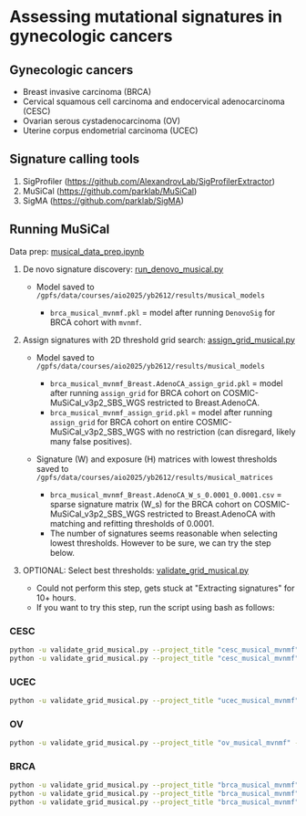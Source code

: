 # Assessing mutational signatures in gynecologic cancers

## Gynecologic cancers
* Breast invasive carcinoma (BRCA)
* Cervical squamous cell carcinoma and endocervical adenocarcinoma (CESC)
* Ovarian serous cystadenocarcinoma (OV)
* Uterine corpus endometrial carcinoma (UCEC)

## Signature calling tools
1. SigProfiler (https://github.com/AlexandrovLab/SigProfilerExtractor)
2. MuSiCal (https://github.com/parklab/MuSiCal)
3. SigMA (https://github.com/parklab/SigMA)

## Running MuSiCal
Data prep: [musical_data_prep.ipynb](https://github.com/yumibriones/AIO2025_AYN/blob/main/notebooks/musical_data_prep.ipynb)
1. De novo signature discovery: [run_denovo_musical.py](https://github.com/yumibriones/AIO2025_AYN/blob/main/scripts/musical/run_denovo_musical.py)

   * Model saved to `/gpfs/data/courses/aio2025/yb2612/results/musical_models`

     * `brca_musical_mvnmf.pkl` = model after running `DenovoSig` for BRCA cohort with `mvnmf`.

3. Assign signatures with 2D threshold grid search: [assign_grid_musical.py](https://github.com/yumibriones/AIO2025_AYN/blob/main/scripts/musical/assign_grid_musical.py)

   * Model saved to `/gpfs/data/courses/aio2025/yb2612/results/musical_models`

     * `brca_musical_mvnmf_Breast.AdenoCA_assign_grid.pkl` = model after running `assign_grid` for BRCA cohort on COSMIC-MuSiCal_v3p2_SBS_WGS restricted to Breast.AdenoCA.
     * `brca_musical_mvnmf_assign_grid.pkl` = model after running `assign_grid` for BRCA cohort on entire COSMIC-MuSiCal_v3p2_SBS_WGS with no restriction (can disregard, likely many false positives).

   * Signature (W) and exposure (H) matrices with lowest thresholds saved to `/gpfs/data/courses/aio2025/yb2612/results/musical_matrices`

     * `brca_musical_mvnmf_Breast.AdenoCA_W_s_0.0001_0.0001.csv` = sparse signature matrix (W_s) for the BRCA cohort on COSMIC-MuSiCal_v3p2_SBS_WGS restricted to Breast.AdenoCA with matching and refitting thresholds of 0.0001.
     * The number of signatures seems reasonable when selecting lowest thresholds. However to be sure, we can try the step below.

4. OPTIONAL: Select best thresholds: [validate_grid_musical.py](https://github.com/yumibriones/AIO2025_AYN/blob/main/scripts/musical/validate_grid_musical.py)
   
   * Could not perform this step, gets stuck at "Extracting signatures" for 10+ hours.
   * If you want to try this step, run the script using bash as follows:

### CESC
```bash
python -u validate_grid_musical.py --project_title "cesc_musical_mvnmf" --tumor_type 'Cervix.AdenoCA' &
python -u validate_grid_musical.py --project_title "cesc_musical_mvnmf" --tumor_type 'Cervix.SCC'
```

### UCEC
```bash
python -u validate_grid_musical.py --project_title "ucec_musical_mvnmf" --tumor_type 'Uterus.AdenoCA'
```

### OV
```bash
python -u validate_grid_musical.py --project_title "ov_musical_mvnmf" --tumor_type 'Ovary.AdenoCA'
```

### BRCA
```bash
python -u validate_grid_musical.py --project_title "brca_musical_mvnmf" --tumor_type 'Breast.AdenoCA' &
python -u validate_grid_musical.py --project_title "brca_musical_mvnmf" --tumor_type 'Breast.DCIS' &
python -u validate_grid_musical.py --project_title "brca_musical_mvnmf" --tumor_type 'Breast.LobularCA' 
```
  
